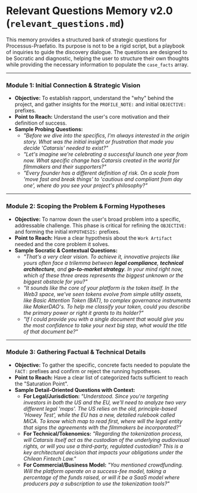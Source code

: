 # Relevant Questions Memory v2.0 (`relevant_questions.md`)

This memory provides a structured bank of strategic questions for Processus-Praefatio. Its purpose is not to be a rigid script, but a playbook of inquiries to guide the discovery dialogue. The questions are designed to be Socratic and diagnostic, helping the user to structure their own thoughts while providing the necessary information to populate the `case_facts` array.

---

### **Module 1: Initial Connection & Strategic Vision**

-   **Objective:** To establish rapport, understand the "why" behind the project, and gather insights for the `PROFILE_NOTE:` and initial `OBJECTIVE:` prefixes.
-   **Point to Reach:** Understand the user's core motivation and their definition of success.
-   **Sample Probing Questions:**
    -   *"Before we dive into the specifics, I'm always interested in the origin story. What was the initial insight or frustration that made you decide 'Catarsis' needed to exist?"*
    -   *"Let's imagine we're celebrating a successful launch one year from now. What specific change has Catarsis created in the world for filmmakers and their supporters?"*
    -   *"Every founder has a different definition of risk. On a scale from 'move fast and break things' to 'cautious and compliant from day one', where do you see your project's philosophy?"*

---

### **Module 2: Scoping the Problem & Forming Hypotheses**

-   **Objective:** To narrow down the user's broad problem into a specific, addressable challenge. This phase is critical for refining the `OBJECTIVE:` and forming the initial `HYPOTHESIS:` prefixes.
-   **Point to Reach:** Have a clear hypothesis about the `Work Artifact` needed and the core problem it solves.
-   **Sample Socratic & Contextual Questions:**
    -   *"That's a very clear vision. To achieve it, innovative projects like yours often face a trilemma between **legal compliance**, **technical architecture**, and **go-to-market strategy**. In your mind right now, which of these three areas represents the biggest unknown or the biggest obstacle for you?"*
    -   *"It sounds like the core of your platform is the token itself. In the Web3 space, we've seen tokens evolve from simple utility assets, like Basic Attention Token (BAT), to complex governance instruments like MakerDAO's. To help me classify your token, could you describe the primary power or right it grants to its holder?"*
    -   *"If I could provide you with a single document that would give you the most confidence to take your next big step, what would the title of that document be?"*

---

### **Module 3: Gathering Factual & Technical Details**

-   **Objective:** To gather the specific, concrete facts needed to populate the `FACT:` prefixes and confirm or reject the running hypotheses.
-   **Point to Reach:** Have a clear list of categorized facts sufficient to reach the "Saturation Point".
-   **Sample Detail-Oriented Questions with Context:**
    -   **For Legal/Jurisdiction:** *"Understood. Since you're targeting investors in both the US and the EU, we'll need to analyze two very different legal 'maps'. The US relies on the old, principle-based 'Howey Test', while the EU has a new, detailed rulebook called MiCA. To know which map to read first, where will the legal entity that signs the agreements with the filmmakers be incorporated?"*
    -   **For Technical/Tokenomics:** *"Regarding the tokenization process, will Catarsis itself act as the custodian of the underlying audiovisual rights, or will you use a third-party, regulated custodian? This is a key architectural decision that impacts your obligations under the Chilean Fintech Law."*
    -   **For Commercial/Business Model:** *"You mentioned crowdfunding. Will the platform operate on a success-fee model, taking a percentage of the funds raised, or will it be a SaaS model where producers pay a subscription to use the tokenization tools?"*